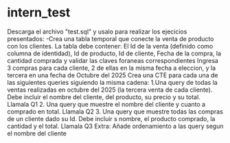 # intern_test
Descarga el archivo "test.sql"  y usalo para realizar los ejecicios presentados:
-Crea una tabla temporal que conecte la venta de producto con los clientes. 
  La tabla debe contener: El Id de la venta (definido como columna de identidad), Id de producto, Id de cliente, Fecha de la compra, la cantidad comprada y validar las claves foraneas correspondientes
Ingresa 3 compras para cada cliente, 2 de ellas en la misma fecha a eleccion, y la tercera en una fecha de Octubre del 2025
Crea una CTE para cada una de las siguientes queries siguiendo la misma cadena:
  1.Una query de todas la ventas realizadas en octubre del 2025 (la tercera venta de cada cliente). 
    Debe incluir el nombre del cliente, del producto, su precio y su total. Llamala Q1
  2. Una query que muestre el nombre del cliente y cuanto a comprado en total. Llamala Q2
  3. Una query que muestre todas las compras de un cliente dado su Id. 
    Debe incluir s nombre, el producto comprado, la cantidad y el total. Llamala Q3
Extra: Añade ordenamiento a las query segun el nombre del cliente
